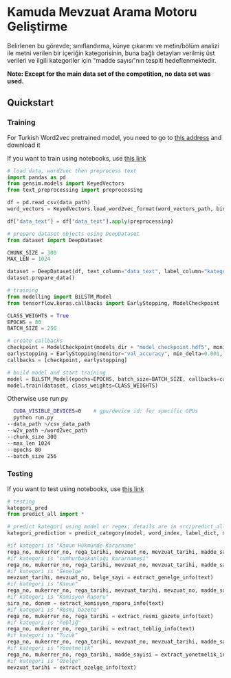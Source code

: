 # Kamuda Mevzuat Arama Motoru Geliştirme

Belirlenen bu görevde; sınıflandırma, künye çıkarımı ve metin/bölüm analizi ile metni verilen bir içeriğin kategorisinin, buna bağlı detayları verilmiş üst verileri ve ilgili kategoriler için "madde sayısı"nın tespiti hedeflenmektedir.

<b>Note: Except for the main data set of the competition, no data set was used.</b>

## Quickstart 

### Training

For Turkish Word2vec pretrained model, you need to go to <a href="https://drive.google.com/drive/folders/1IBMTAGtZ4DakSCyAoA4j7Ch0Ft1aFoww">this address</a> and download it

If you want to train using notebooks, use <a href="https://github.com/idurgar/data.ml.teknofest22/blob/master/notebooks/classification.ipynb">this link</a>

```python
# load data, word2vec then preprocess text
import pandas as pd
from gensim.models import KeyedVectors
from text_preprocessing import preprocessing

df = pd.read_csv(data_path)
word_vectors = KeyedVectors.load_word2vec_format(word_vectors_path, binary=True)

df["data_text"] = df["data_text"].apply(preprocessing)

```

```python
# prepare dataset objects using DeepDataset
from dataset import DeepDataset

CHUNK_SIZE = 300
MAX_LEN = 1024

dataset = DeepDataset(df, text_column="data_text", label_column="kategori", chunk_size=CHUNK_SIZE, word_vectors=word_vectors, max_len=MAX_LEN)
dataset.prepare_data()

```

```python
# training
from modelling import BiLSTM_Model
from tensorflow.keras.callbacks import EarlyStopping, ModelCheckpoint

CLASS_WEIGHTS = True
EPOCHS = 80
BATCH_SIZE = 256

# create callbacks
checkpoint = ModelCheckpoint(models_dir + "model_checkpoint.hdf5", monitor='val_accuracy', verbose=1, save_best_only=True, mode='max')
earlystopping = EarlyStopping(monitor="val_accuracy", min_delta=0.001, patience=9, mode="max")
callbacks = [checkpoint, earlystopping]

# build model and start training
model = BiLSTM_Model(epochs=EPOCHS, batch_size=BATCH_SIZE, callbacks=callbacks)
model.train(dataset, class_weights=CLASS_WEIGHTS)
```

Otherwise use run.py

```bash
  CUDA_VISIBLE_DEVICES=0    # gpu/device id: for specific GPUs
  python run.py
--data_path ~/csv_data_path
--w2v_path ~/word2vec_path
--chunk_size 300     
--max_len 1024   
--epochs 80   
--batch_size 256
```

### Testing

If you want to test using notebooks, use <a href="https://github.com/idurgar/data.ml.teknofest22/blob/master/notebooks/prediction.ipynb">this link</a>

```python
# testing 
kategori_pred
from predict_all import *

# predict kategori using model or regex; details are in src/predict_all.py
kategori_prediction = predict_category(model, word_index, label_dict, max_len, text)

#if kategori is "Kanun Hükmünde Kararname"
rega_no, mukerrer_no, rega_tarihi, mevzuat_no, mevzuat_tarihi, madde_sayisi = extract_kanun_hükmünde_kararname_info(text)
#if kategori is "cumhurbaskanlığı kararnamesi"
rega_no, mukerrer_no, rega_tarihi, mevzuat_no, mevzuat_tarihi, madde_sayisi = extract_cumhurbaskanligi_kararnamesi_info(text)
#if kategori is "Genelge"
mevzuat_tarihi, mevzuat_no, belge_sayi = extract_genelge_info(text)
#if kategori is "Kanun"
rega_no, mukerrer_no, rega_tarihi, mevzuat_tarihi, mevzuat_no, madde_sayisi = extract_kanun_info(text)
#if kategori is "Komisyon Raporu"
sira_no, donem = extract_komisyon_raporu_info(text)
#if kategori is "Resmi Gazete"
rega_no, mukerrer_no, rega_tarihi = extract_resmi_gazete_info(text)
#if kategori is "Tebliğ"
rega_no, mukerrer_no, rega_tarihi = extract_teblig_info(text)
#if kategori is "Tüzük"
rega_no, mukerrer_no, rega_tarihi, mevzuat_no, mevzuat_tarihi, madde_sayisi = extract_tuzuk_info(text)
#if kategori is "Yönetmelik"
rega_no, mukerrer_no, rega_tarihi, madde_sayisi = extract_yonetmelik_info(text)
#if kategori is "Özelge"
mevzuat_tarihi = extract_ozelge_info(text)

```